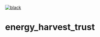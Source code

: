 [![black](https://img.shields.io/badge/code%20style-black-000000.svg?style=plastic)](https://github.com/psf/black)
# energy_harvest_trust
